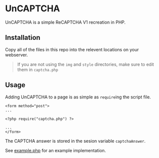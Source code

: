 # UnCAPTCHA
UnCAPTCHA is a simple ReCAPTCHA V1 recreation in PHP.

## Installation
Copy all of the files in this repo into the relevent locations on your webserver.

> If you are not using the `img` and `style` directories, make sure to edit them in `captcha.php`

## Usage

Adding UnCAPTCHA to a page is as simple as `require`ing the script file.

```
<form method="post">
...

<?php require("captcha.php") ?>

...
</form>
```

The CAPTCHA answer is stored in the sesion variable `captchaAnswer`.

See [example.php](example.php) for an example implementation.